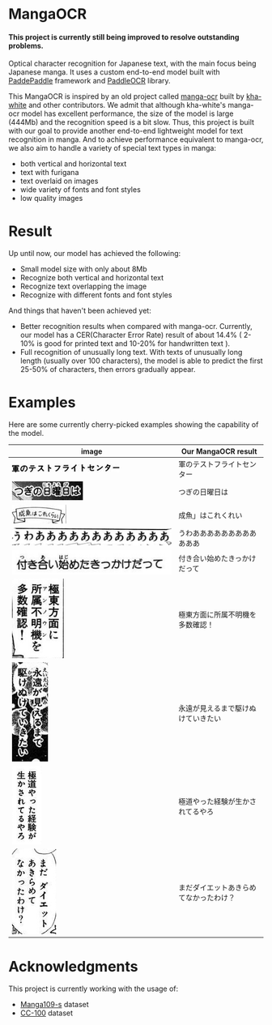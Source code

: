# MangaOCR
#### This project is currently still being improved to resolve outstanding problems.
Optical character recognition for Japanese text, with the main focus being Japanese manga.
It uses a custom end-to-end model built with [PaddePaddle](https://github.com/PaddlePaddle/Paddle) framework and [PaddleOCR](https://github.com/PaddlePaddle/PaddleOCR) library. 

This MangaOCR is inspired by an old project called [manga-ocr](https://github.com/kha-white/manga-ocr) built by [kha-white](https://github.com/kha-white) and other contributors. We admit that although kha-white's manga-ocr model has excellent performance, the size of the model is large (444Mb) and the recognition speed is a bit slow. Thus, this project is built with our goal to provide another end-to-end lightweight model for text recognition in manga. And to achieve performance equivalent to manga-ocr, we also aim to handle a variety of special text types in manga:
- both vertical and horizontal text
- text with furigana
- text overlaid on images
- wide variety of fonts and font styles
- low quality images

# Result

Up until now, our model has achieved the following:
- Small model size with only about 8Mb
- Recognize both vertical and horizontal text
- Recognize text overlapping the image
- Recognize with different fonts and font styles

And things that haven't been achieved yet:
- Better recognition results when compared with manga-ocr. Currently, our model has a CER(Character Error Rate) result of about 14.4% ( 2-10% is good for printed text and 10-20% for handwritten text ).
- Full recognition of unusually long text. With texts of unusually long length (usually over 100 characters), the model is able to predict the first 25-50% of characters, then errors gradually appear.

# Examples

Here are some currently cherry-picked examples showing the capability of the model. 

| image                | Our MangaOCR result |
|----------------------|------------------|
| ![](images/examples/100.jpg) | 軍のテストフライトセンター |
| ![](images/examples/19204.jpg) | つぎの日曜日は |
| ![](images/examples/23221.jpg) | 成魚」はこれくれい |
| ![](images/examples/29215.jpg) | うわああああああああああああ |
| ![](images/examples/32376.jpg) | 付き合い始めたきっかけだって |
| ![](images/examples/66453.jpg) | 極東方面に所属不明機を多数確認！ |
| ![](images/examples/77416.jpg) | 永遠が見えるまで駆けぬけていきたい |
| ![](images/examples/93120.jpg) | 極道やった経験が生かされてるやろ |
| ![](images/examples/112777.jpg) | まだダイエットあきらめてなかったわけ？ |

# Acknowledgments

This project is currently working with the usage of:
- [Manga109-s](http://www.manga109.org/en/download_s.html) dataset
- [CC-100](https://data.statmt.org/cc-100/) dataset
